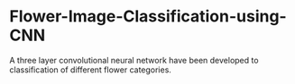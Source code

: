 # Flower-Image-Classification-using-CNN
A three layer convolutional neural network have been developed to classification of different flower categories. 

